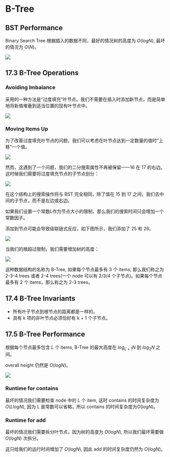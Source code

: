# B-Tree

## BST Performance

Binary Search Tree 根据插入的数据不同，最好的情况树的高度为 $O(logN)$, 最坏的情况为 $O(N)$。

![](https://xyc-1316422823.cos.ap-shanghai.myqcloud.com/20250529205726.png)

## 17.3 B-Tree Operations

### Avoiding Imbalance

采用的一种方法是“过度填充”叶节点。我们不需要在插入时添加新节点，而是简单地将新值堆叠到适当位置的现有叶节点中。

![](https://xyc-1316422823.cos.ap-shanghai.myqcloud.com/20250529211957.png)

### Moving Items Up

为了改善过度填充叶节点的问题，我们可以考虑在叶节点达到一定数量的值时“上移”一个值。

![](https://xyc-1316422823.cos.ap-shanghai.myqcloud.com/20250529212438.png)

然而，这遇到了一个问题，我们的二分搜索属性不再被保留——16 在 17 的右边。这时候我们需要将过度填充节点的子节点划分：

![](https://xyc-1316422823.cos.ap-shanghai.myqcloud.com/20250529212954.png)

在这个结构上的搜索操作将与 BST 完全相同，除了值在 15 到 17 之间，我们去中间的子节点，而不是左边或右边。

如果我们设置一个常数𝐿作为节点大小的限制，那么我们的搜索时间只会增加一个常数因子。

添加到节点可能会导致级联链式反应，如下图所示，我们添加了 25 和 26。

![](https://xyc-1316422823.cos.ap-shanghai.myqcloud.com/20250529213304.png)

当我们的根超过限制，我们需要增加树的高度：

![](https://xyc-1316422823.cos.ap-shanghai.myqcloud.com/20250529213347.png)

这种数据结构的名称为 B-Tree, 如果每个节点最多有 3 个 items, 那么我们称之为 2-3-4 trees 或者 2-4 trees(一个 node 可以有 2/3/4 个子节点)。如果每个节点最多有 2 个 items，那么称之为 2-3 trees。

## 17.4 B-Tree Invariants

- 所有叶子节点到根节点的距离都是一样的。
- 具有 k 项的非叶节点必须恰好有 k + 1 个子节点。

## 17.5 B-Tree Performance

根据每个节点最多包含 $L$ 个 items, B-Tree 的最大高度在 $log_{L+1}N$ 到 $log_2N$ 之间。

overall height 仍然是 $O(logN)$。

![](https://xyc-1316422823.cos.ap-shanghai.myqcloud.com/20250529211817.png)

### Runtime for contains

最坏的情况我们需要检查 node 中的 L 个 item, 这时 contains 的时间复杂度为$O(LlogN)$, 因为 L 是常数可以省略，所以 contains 的时间复杂度为$O(logN)$。

### Runtime for add

最坏的情况我们需要拆分叶节点，因为树的高度为 $O(logN)$, 所以我们最坏需要做 $O(logN)$ 次拆分。

这只给我们的运行时间增加了 $O(logN)$, 因此 add 的时间复杂度仍然为 $O(logN)$。
